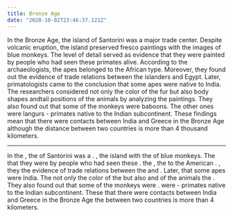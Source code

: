 ```yaml
---
title: Bronze Age
date: "2020-10-02T23:46:37.121Z"
---
```


In the <T translate="бронзовом веке">Bronze Age</t>, the <T translate="остров">island</t> of Santorini was a <T translate="крупным">major</t> <T translate="торговым центром">trade center</t>.
<T translate="Несмотря на">Despite</t> <T translate="извержение вулкана">volcanic eruption</t>, the island <T translate="сохранил">preserved</t> <T translate="фрески">fresco paintings</t> with the <T translate="изображениями">images</t> of blue monkeys.
The <T translate="Уровень детализации">level of detail</t> <T translate="служил доказательством">served as evidence</t> that they were <T translate="изображены">painted</t> by people who had seen these <T translate="приматов">primates</t> <T translate="вживую">alive</t>.
<T translate="Согласно">According to</t> the <T translate="археологам">archaeologists</t>, the <T translate="обезьяны">apes</t> <T translate="принадлежали">belonged</t> to the African <T translate="виду">type</t>.
<T translate="Кроме того">Moreover</t>, they <T translate="обнаружили">found out</t> the evidence of trade relations between the <T translate="островитянами">islanders</t> and <T translate="Египтом">Egypt</t>.
<T translate="Позже">Later</t>, <T translate="приматологи">primatologists</t> <T translate="пришли к заключению">came to the conclusion</t> that some apes were <T translate="родом из">native to</t> India.
The <T translate="Исследователи">researchers</t> <T translate="учитывали">considered</t> not only the color of the <T translate="меха">fur</t> but also <T translate="формы тела">body shapes</t> and<T translate="положения хвоста">tail positions</t> of the animals <T translate="анализируя"> by analyzing</t> the <T translate="изображения">paintings</t>.
They also found out that some of the monkeys were <T translate="бабуинами">baboons</t>.
The <T translate="Другие">other ones</t> were <T translate="лангурами">langurs</t> - primates native to the Indian <T translate="субконтинента">subcontinent</t>.
These <T translate="открытия">findings</t> <T translate="означают">mean</t> that there were contacts between India and Greece in the Bronze Age <T translate="хотя">although</t> the <T translate="расстояние">distance<t> between two countries is more than 4 <T translate="тысяч">thousand</t> kilometers.

<hr/>
In the <CompleteText answer="Bronze Age" placeholder="бронзовый век"/>
, the <CompleteText answer="island" placeholder="остров"/> of Santorini was a <CompleteText answer="major" placeholder="крупный"/> <CompleteText answer="trade center" placeholder="торговый центр"/> . <CompleteText answer="Despite" placeholder="Несмотря на"/>
<CompleteText answer="volcanic eruption" placeholder="извержение вулкана"/> , the island <CompleteText answer="preserved" placeholder="сохранил"/>
<CompleteText answer="fresco paintings" placeholder="фрески"/> with the <CompleteText answer="images" placeholder="изображения"/> of blue monkeys. The <CompleteText answer="level of detail" placeholder="уровень детализации"/>
<CompleteText answer="served as evidence" placeholder="служил доказательством"/> that they were
<CompleteText answer="painted" placeholder="нарисованы"/> by people who had seen these
<CompleteText answer="primates" placeholder="приматов"/>
<CompleteText answer="alive" placeholder="вживую"/> .
<CompleteText answer="According to" placeholder="Согласно"/> the
<CompleteText answer="archaeologists" placeholder="археологам"/> , the
<CompleteText answer="apes" placeholder="обезьяны"/>
<CompleteText answer="belonged" placeholder="принадлежали"/> to the American
<CompleteText answer="type" placeholder="виду"/> .
<CompleteText answer="Moreover" placeholder="Кроме того"/> , they
<CompleteText answer="found out" placeholder="обнаружили"/> the evidence of trade relations between the
<CompleteText answer="islanders" placeholder="островитянами"/> and
<CompleteText answer="Egypt" placeholder="Египтом"/> . Later,
<CompleteText answer="primatologists" placeholder="приматологи"/>
<CompleteText answer="came to the conclusion" placeholder="пришли к заключению"/> that some apes were
<CompleteText answer="native to" placeholder="родом из"/> India. The
<CompleteText answer="researchers" placeholder="исследователи"/>
<CompleteText answer="considered" placeholder="учитывали"/> not only the color of the
<CompleteText answer="fur" placeholder="меха"/> but also
<CompleteText answer="body shapes" placeholder="формы тела"/> and
<CompleteText answer="tail positions" placeholder="положения хвоста"/> of the animals
<CompleteText answer="by analyzing" placeholder="анализируя"/> the
<CompleteText answer="paintings" placeholder="изображения"/> . They also found out that some of the monkeys were
<CompleteText answer="baboons" placeholder="бабуинами"/> .
<CompleteText answer="The other ones" placeholder="Другие"/> were
<CompleteText answer="langurs" placeholder="лангурами"/> - primates native to the Indian subcontinent. These <CompleteText answer="findings" placeholder="открытия"/> <CompleteText answer="mean" placeholder="означают"/> that there were contacts between India and Greece in the Bronze Age <CompleteText answer="although" placeholder="хотя"/> the <CompleteText answer="distance" placeholder="расстояние"/> between two countries is more than 4 <CompleteText answer="thousand" placeholder="тысяч"/> kilometers.

